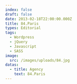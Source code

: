 ```yaml
---
index: false
draft: false
date: 2013-02-18T22:00:00.000Z
title: 84.Paris
types: Editorial
tags:
  - Wordpress
  - jQuery
  - Javascript
  - SASS
image:
  src: /images/uploads/84.jpg
datas:
  - title: Agency
    text: 84.Paris
---
```


